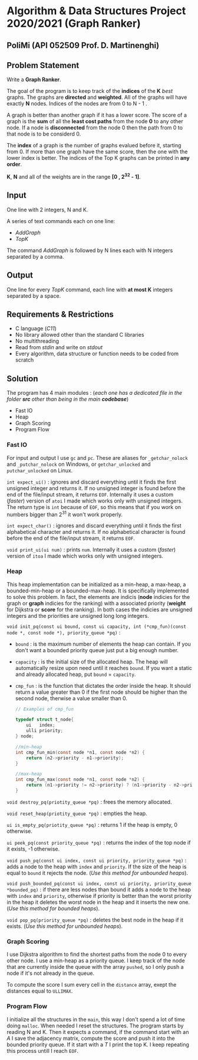 # Algorithm & Data Structures Project 2020/2021 (Graph Ranker) 
## PoliMi (API 052509 Prof. D. Martinenghi)
## **Problem Statement**
Write a **Graph Ranker**. 

The goal of the program is to keep track of the **indices** of the **K** *best* graphs.
The graphs are **directed** and **weighted**. All of the graphs will have exactly **N** nodes. Indices of the nodes are from 0 to N - 1 .

A graph is better than another graph if it has a lower score. The score of a graph is the **sum** of all the **least cost paths** from the node **0** to any other node. If a node is **disconnected** from the node 0 then the path from 0 to that node is to be considerd 0.

The **index** of a graph is the number of graphs evalued before it, starting from 0. If more than one graph have the same score, then the one with the lower index is better. The indices of the Top K graphs can be printed in **any order**.

**K**, **N** and all of the weights are in the range **[0 , 2<sup>32</sup> - 1]**.

## **Input**
One line with 2 integers, N and K.

A series of text commands each on one line:
* *AddGraph* 
* *TopK*

The command *AddGraph* is followed by N lines each with N integers separated by a comma.

## **Output**
One line for every *TopK* command, each line with **at most K** integers separated by a space.

## **Requirements & Restrictions**
* C language (*C11*)
* No library allowed other than the standard C libraries
* No multithreading
* Read from *stdin* and write on *stdout*
* Every algorithm, data structure or function needs to be coded from scratch

## **Solution**
The program has 4 main modules : (*each one has a dedicated file in the folder **src** other than being in the main **codebase***)
* Fast IO
* Heap
* Graph Scoring
* Program Flow

### **Fast IO**
For input and output I use `gc` and `pc`. These are aliases for `_getchar_nolock` and `_putchar_nolock` on Windows, or `getchar_unlocked` and `putchar_unlocked` on Linux.

`int expect_ui()` : ignores and discard everything until it finds the first unsigned integer and returns it. If no unsigned integer is found before the end of the file/input stream, it returns `EOF`. Internally it uses a custom (*faster*) version of `atoi` I made which works only with unsigned integers. The return type is `int` because of `EOF`, so this means that if you work on numbers bigger than 2<sup>31</sup> it won't work properly.

`int expect_char()` : ignores and discard everything until it finds the first alphabetical character and returns it. If no alphabetical character is found before the end of the file/input stream, it returns `EOF`.

`void print_ui(ui num)` : prints `num`. Internally it uses a custom (*faster*) version of `itoa` I made which works only with unsigned integers.

### **Heap**
This heap implementation can be initialized as a min-heap, a max-heap, a bounded-min-heap or a bounded-max-heap.
It is specifically implemented to solve this problem. In fact, the elements are indicis (**node** indicies for the graph or **graph** indicies for the ranking) with a associated priority (**weight** for Dijkstra or **score** for the ranking). In both cases the indicies are unsigned integers and the priorities are unsigned long long integers.

`void init_pq(const ui bound, const ui capacity, int (*cmp_fun)(const node *, const node *), priority_queue *pq)` : 
* `bound` : is the maximum number of elements the heap can contain. If you don't want a bounded priority queue just put a big enough number.
* `capacity` : is the initial size of the allocated heap. The heap will automatically resize upon need until it reaches `bound`. If you want a static and already allocated heap, put `bound` = `capacity`.
* `cmp_fun` : is the function that dictates the order inside the heap. It should return a value greater than 0 if the first node should be higher than the second node, therwise a value smaller than 0.

    ```C 
    // Examples of cmp_fun

    typedef struct t_node{
        ui   index;
        ulli priority;   
    } node;

    //min-heap
    int cmp_fun_min(const node *n1, const node *n2) {
        return (n2->priority - n1->priority);
    }

    //max-heap
    int cmp_fun_max(const node *n1, const node *n2) {
        return (n1->priority != n2->priority) ? (n1->priority - n2->priority) : -1;
    }
    ```

`void destroy_pq(priotity_queue *pq)` : frees the memory allocated.

`void reset_heap(priotity_queue *pq)` : empties the heap.

`ui is_empty_pq(priotity_queue *pq)` : returns 1 if the heap is empty, 0 otherwise.

`ui peek_pq(const priority_queue *pq)` : returns the index of the top node if it exists, -1 otherwise.

`void push_pq(const ui index, const ui priority, priority_queue *pq)` : adds a node to the heap with `index` and `priority`. If the size of the heap is equal to `bound` it rejects the node. (*Use this method for unbounded heaps*).

`void push_bounded_pq(const ui index, const ui priority, priority_queue *bounded_pq)` : if there are less nodes than bound it adds a node to the heap with `index` and `priority`, otherwise if priority is better than the worst priority in the heap it deletes the worst node in the heap and it inserts the new one. (*Use this method for bounded heaps*).

`void pop_pq(priority_queue *pq)` : deletes the best node in the heap if it exists. (*Use this method for unbounded heaps*).

### **Graph Scoring**
I use Dijkstra algorithm to find the shortest paths from the node 0 to every other node. I use a min-heap as a priority queue. I keep track of the node that are currently inside the queue with the array `pushed`, so I only push a node if it's not already in the queue.

To compute the score I sum every cell in the `distance` array, exept the distances equal to `ULLIMAX`. 

### **Program Flow**
I initialize all the structures in the `main`, this way I don't spend a lot of time doing `malloc`. When needed I reset the structures. The program starts by reading N and K. Then it expects a command, if the command start with an *A* I save the adjacency matrix, compute the score and push it into the bounded priority queue. If it start with a *T* I print the top K. I keep repeating this process untill I reach `EOF`.